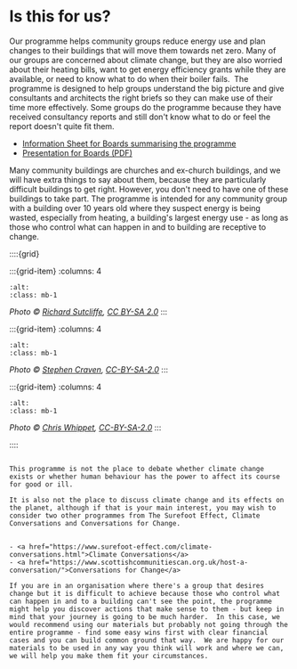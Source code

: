# Is this for us?

Our programme helps community groups reduce energy use and plan changes to their buildings that will move them towards net zero.  Many of our groups are concerned about climate change, but they are also worried about their heating bills, want to get energy efficiency grants while they are available, or need to know what to do when their boiler fails.   The programme is designed to help groups understand the big picture and give consultants and architects the right briefs so they can make use of their time more effectively. Some groups do the programme because they have received consultancy reports and still don't know what to do or feel the report doesn't quite fit them.  

- [Information Sheet for Boards summarising the programme](https://drive.google.com/file/d/1eOBRbL-JOnp21ruAENhV2YeoV-WAKj_A/)
- [Presentation for Boards (PDF)](https://drive.google.com/file/d/1eXZBP8DV-e11T3vh4WzijKJ1qxYh26PD/)

 
 Many community buildings are churches and ex-church buildings, and we will have extra things to say about them, because they are particularly difficult buildings to get right.  However, you don't need to have one of these buildings to take part.  The programme is intended for any community group with a building over 10 years old where they suspect energy is being wasted, especially from heating, a building's largest energy use - as long as those who control what can happen in and to building are receptive to change.  

::::{grid} 

:::{grid-item}
:columns: 4
```{image} ../images/greyfriars-charteris_1024x1024.jpg
:alt: 
:class: mb-1
```
*Photo © <a href="https://www.geograph.org.uk/profile/120387">Richard Sutcliffe</a>, <a href="https://creativecommons.org/licenses/by-sa/2.0/">CC BY-SA 2.0</a>*
:::

:::{grid-item}
:columns: 4
```{image} ../images/geograph-1941179-by-Stephen-Craven.jpg
:alt: 
:class: mb-1
```
*Photo © <a href="https://www.geograph.org.uk/profile/6597">Stephen Craven</a>, <a href="http://creativecommons.org/licenses/by-sa/2.0/">CC-BY-SA-2.0</a>*
:::

:::{grid-item}
:columns: 4
```{image} ../images/Boxley_Church_Hall_-_geograph.org.uk_-_3587985.jpg
:alt: 
:class: mb-1
```
*Photo © <a href="https://www.geograph.org.uk/profile/27922">Chris Whippet</a>, <a href="http://creativecommons.org/licenses/by-sa/2.0/">CC-BY-SA-2.0</a>*
::: 

::::




```{note} 

This programme is not the place to debate whether climate change exists or whether human behaviour has the power to affect its course for good or ill.  

It is also not the place to discuss climate change and its effects on the planet, although if that is your main interest, you may wish to consider two other programmes from The Surefoot Effect, Climate Conversations and Conversations for Change. 


- <a href="https://www.surefoot-effect.com/climate-conversations.html">Climate Conversations</a>
- <a href="https://www.scottishcommunitiescan.org.uk/host-a-conversation/">Conversations for Change</a>

If you are in an organisation where there's a group that desires change but it is difficult to achieve because those who control what can happen in and to a building can't see the point, the programme might help you discover actions that make sense to them - but keep in mind that your journey is going to be much harder.  In this case, we would recommend using our materials but probably not going through the entire programme - find some easy wins first with clear financial cases and you can build common ground that way.  We are happy for our materials to be used in any way you think will work and where we can, we will help you make them fit your circumstances.

```
